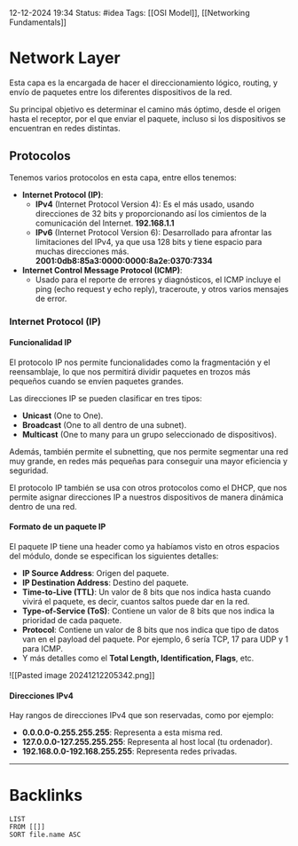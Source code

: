 12-12-2024 19:34
Status: #idea
Tags: [[OSI Model]], [[Networking Fundamentals]]

# Network Layer

Esta capa es la encargada de hacer el direccionamiento lógico, routing, y envío de paquetes entre los diferentes dispositivos de la red.

Su principal objetivo es determinar el camino más óptimo, desde el origen hasta el receptor, por el que enviar el paquete, incluso si los dispositivos se encuentran en redes distintas.

## Protocolos

Tenemos varios protocolos en esta capa, entre ellos tenemos: 
- **Internet Protocol (IP)**:
	- **IPv4** (Internet Protocol Version 4): Es el más usado, usando direcciones de 32 bits y proporcionando así los cimientos de la comunicación del Internet. **192.168.1.1**
	- **IPv6** (Internet Protocol Version 6): Desarrollado para afrontar las limitaciones del IPv4, ya que usa 128 bits y tiene espacio para muchas direcciones más. **2001:0db8:85a3:0000:0000:8a2e:0370:7334**
- **Internet Control Message Protocol (ICMP)**:
	- Usado para el reporte de errores y diagnósticos, el ICMP incluye el ping (echo request y echo reply), traceroute, y otros varios mensajes de error.

### Internet Protocol (IP)
#### Funcionalidad IP

El protocolo IP nos permite funcionalidades como la fragmentación y el reensamblaje, lo que nos permitirá dividir paquetes en trozos más pequeños cuando se envíen paquetes grandes.

Las direcciones IP se pueden clasificar en tres tipos:
- **Unicast** (One to One).
- **Broadcast** (One to all dentro de una subnet).
- **Multicast** (One to many para un grupo seleccionado de dispositivos).

Además, también permite el subnetting, que nos permite segmentar una red muy grande, en redes más pequeñas para conseguir una mayor eficiencia y seguridad.

El protocolo IP también se usa con otros protocolos como el DHCP, que nos permite asignar direcciones IP a nuestros dispositivos de manera dinámica dentro de una red.

#### Formato de un paquete IP

El paquete IP tiene una header como ya habíamos visto en otros espacios del módulo, donde se especifican los siguientes detalles:

- **IP Source Address**: Origen del paquete.
- **IP Destination Address**: Destino del paquete.
- **Time-to-Live (TTL)**: Un valor de 8 bits que nos indica hasta cuando vivirá el paquete, es decir, cuantos saltos puede dar en la red.
- **Type-of-Service (ToS)**: Contiene un valor de 8 bits que nos indica la prioridad de cada paquete.
- **Protocol**: Contiene un valor de 8 bits que nos indica que tipo de datos van en el payload del paquete. Por ejemplo, 6 sería TCP, 17 para UDP y 1 para ICMP.
- Y más detalles como el **Total Length, Identification, Flags**, etc.

![[Pasted image 20241212205342.png]]

#### Direcciones IPv4

Hay rangos de direcciones IPv4 que son reservadas, como por ejemplo:

- **0.0.0.0-0.255.255.255**: Representa a esta misma red.
- **127.0.0.0-127.255.255.255**: Representa al host local (tu ordenador).
- **192.168.0.0-192.168.255.255**: Representa redes privadas.



---
# Backlinks

```dataview
LIST
FROM [[]]
SORT file.name ASC
```